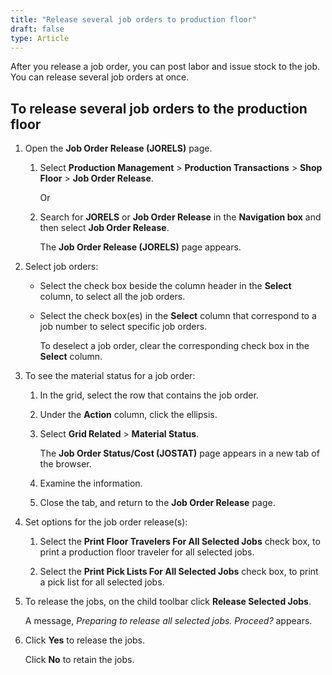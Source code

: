 ```yaml
---
title: "Release several job orders to production floor"
draft: false
type: Article
---
```


After you release a job order, you can post labor and issue stock to the job. You can release several job orders at once.

## To release several job orders to the production floor

1. Open the **Job Order Release (JORELS)** page.

    1. Select **Production Management** > **Production Transactions** > **Shop Floor** > **Job Order Release**.

        Or

    2. Search for **JORELS** or **Job Order Release** in the **Navigation box** and then select **Job Order Release**.

        The **Job Order Release (JORELS)** page appears.

2. Select job orders:

   - Select the check box beside the column header in the **Select** column, to select all the job orders.

   - Select the check box(es) in the **Select** column that correspond to a job number to select specific job orders.

        To deselect a job order, clear the corresponding check box in the **Select** column.

1. To see the material status for a job order:

    1. In the grid, select the row that contains the job order.

    2. Under the **Action** column, click the ellipsis.

    3. Select **Grid Related** > **Material Status**.

        The **Job Order Status/Cost (JOSTAT)** page appears in a new tab of the browser.

    4. Examine the information.

    5. Close the tab, and return to the **Job Order Release** page.

2. Set options for the job order release(s):

    1. Select the **Print Floor Travelers For All Selected Jobs** check box, to print a production floor traveler for all selected jobs.

    2. Select the **Print Pick Lists For All Selected Jobs** check box, to print a pick list for all selected jobs.

3. To release the jobs, on the child toolbar click **Release Selected Jobs**.

    A message, *Preparing to release all selected jobs. Proceed?* appears.

4. Click **Yes** to release the jobs.

    Click **No** to retain the jobs.